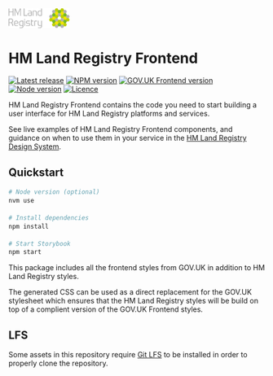 <img src="./src/hmlr/assets/images/hmlr-logo-grey.svg" alt="HM Land Registry logo" title="HM Land Registry" width="120" />

# HM Land Registry Frontend

[![Latest release](https://img.shields.io/github/v/release/LandRegistry/hmlr-frontend?style=flat-square&logo=github&logoColor=white&sort=semver)](https://github.com/LandRegistry/hmlr-frontend/releases)
[![NPM version](https://img.shields.io/npm/v/@hmlr/frontend?style=flat-square&logo=npm&logoColor=white)](https://www.npmjs.com/package/@hmlr/frontend)
[![GOV.UK Frontend version](https://img.shields.io/npm/dependency-version/@hmlr/frontend/govuk-frontend?style=flat-square)](https://www.npmjs.com/package/govuk-frontend)
[![Node version](https://img.shields.io/node/v-lts/@hmlr/frontend?style=flat-square&logo=nodedotjs&logoColor=white)](https://github.com/LandRegistry/hmlr-frontend/blob/main/.nvmrc)
[![Licence](https://img.shields.io/github/license/LandRegistry/hmlr-frontend?style=flat-square)](https://github.com/LandRegistry/hmlr-frontend/blob/main/LICENCE)

HM Land Registry Frontend contains the code you need to start building a user interface for HM Land Registry platforms and services.

See live examples of HM Land Registry Frontend components, and guidance on when to use them in your service in the [HM Land Registry Design System](https://github.com/LandRegistry/hmlr-design-system).

## Quickstart

```sh
# Node version (optional)
nvm use

# Install dependencies
npm install

# Start Storybook
npm start
```

This package includes all the frontend styles from GOV.UK in addition to HM Land Registry styles.

The generated CSS can be used as a direct replacement for the GOV.UK stylesheet which ensures that the HM Land Registry styles will be build on top of a complient version of the GOV.UK Frontend styles.

## LFS

Some assets in this repository require [Git LFS](https://git-lfs.github.com/) to be installed in order to properly clone the repository.
